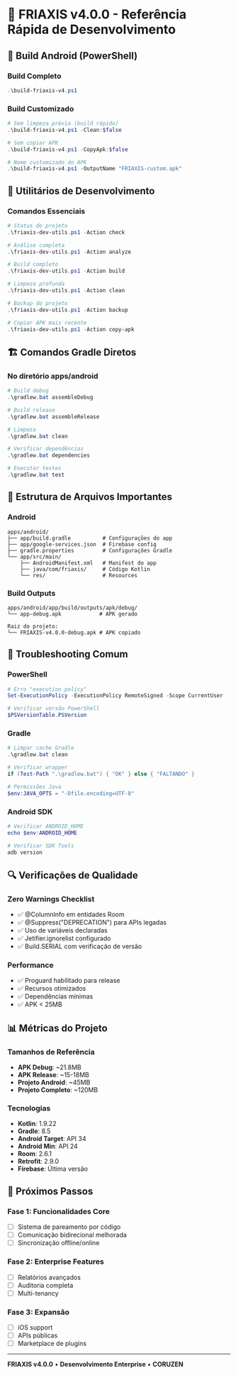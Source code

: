 # 🚀 FRIAXIS v4.0.0 - Referência Rápida de Desenvolvimento

## 📱 Build Android (PowerShell)

### Build Completo
```powershell
.\build-friaxis-v4.ps1
```

### Build Customizado
```powershell
# Sem limpeza prévia (build rápido)
.\build-friaxis-v4.ps1 -Clean:$false

# Sem copiar APK
.\build-friaxis-v4.ps1 -CopyApk:$false

# Nome customizado do APK
.\build-friaxis-v4.ps1 -OutputName "FRIAXIS-custom.apk"
```

## 🔧 Utilitários de Desenvolvimento

### Comandos Essenciais
```powershell
# Status do projeto
.\friaxis-dev-utils.ps1 -Action check

# Análise completa
.\friaxis-dev-utils.ps1 -Action analyze

# Build completo
.\friaxis-dev-utils.ps1 -Action build

# Limpeza profunda
.\friaxis-dev-utils.ps1 -Action clean

# Backup do projeto
.\friaxis-dev-utils.ps1 -Action backup

# Copiar APK mais recente
.\friaxis-dev-utils.ps1 -Action copy-apk
```

## 🏗️ Comandos Gradle Diretos

### No diretório apps/android
```powershell
# Build debug
.\gradlew.bat assembleDebug

# Build release
.\gradlew.bat assembleRelease

# Limpeza
.\gradlew.bat clean

# Verificar dependências
.\gradlew.bat dependencies

# Executar testes
.\gradlew.bat test
```

## 📁 Estrutura de Arquivos Importantes

### Android
```
apps/android/
├── app/build.gradle          # Configurações do app
├── app/google-services.json  # Firebase config
├── gradle.properties         # Configurações Gradle
└── app/src/main/
    ├── AndroidManifest.xml   # Manifest do app
    ├── java/com/friaxis/     # Código Kotlin
    └── res/                  # Resources
```

### Build Outputs
```
apps/android/app/build/outputs/apk/debug/
└── app-debug.apk            # APK gerado

Raiz do projeto:
└── FRIAXIS-v4.0.0-debug.apk # APK copiado
```

## 🐛 Troubleshooting Comum

### PowerShell
```powershell
# Erro "execution policy"
Set-ExecutionPolicy -ExecutionPolicy RemoteSigned -Scope CurrentUser

# Verificar versão PowerShell
$PSVersionTable.PSVersion
```

### Gradle
```powershell
# Limpar cache Gradle
.\gradlew.bat clean

# Verificar wrapper
if (Test-Path ".\gradlew.bat") { "OK" } else { "FALTANDO" }

# Permissões Java
$env:JAVA_OPTS = "-Dfile.encoding=UTF-8"
```

### Android SDK
```powershell
# Verificar ANDROID_HOME
echo $env:ANDROID_HOME

# Verificar SDK Tools
adb version
```

## 🔍 Verificações de Qualidade

### Zero Warnings Checklist
- ✅ @ColumnInfo em entidades Room
- ✅ @Suppress("DEPRECATION") para APIs legadas
- ✅ Uso de variáveis declaradas
- ✅ Jetifier.ignorelist configurado
- ✅ Build.SERIAL com verificação de versão

### Performance
- ✅ Proguard habilitado para release
- ✅ Recursos otimizados
- ✅ Dependências mínimas
- ✅ APK < 25MB

## 📊 Métricas do Projeto

### Tamanhos de Referência
- **APK Debug**: ~21.8MB
- **APK Release**: ~15-18MB
- **Projeto Android**: ~45MB
- **Projeto Completo**: ~120MB

### Tecnologias
- **Kotlin**: 1.9.22
- **Gradle**: 8.5
- **Android Target**: API 34
- **Android Min**: API 24
- **Room**: 2.6.1
- **Retrofit**: 2.9.0
- **Firebase**: Última versão

## 🎯 Próximos Passos

### Fase 1: Funcionalidades Core
- [ ] Sistema de pareamento por código
- [ ] Comunicação bidirecional melhorada
- [ ] Sincronização offline/online

### Fase 2: Enterprise Features
- [ ] Relatórios avançados
- [ ] Auditoria completa
- [ ] Multi-tenancy

### Fase 3: Expansão
- [ ] iOS support
- [ ] APIs públicas
- [ ] Marketplace de plugins

---
**FRIAXIS v4.0.0** • **Desenvolvimento Enterprise** • **CORUZEN**
